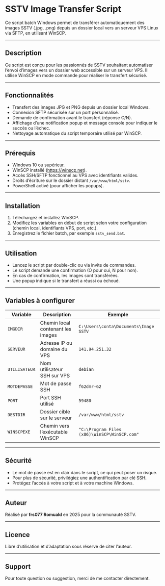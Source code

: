 # SSTV Image Transfer Script

Ce script batch Windows permet de transférer automatiquement des images SSTV (.jpg, .png) depuis un dossier local vers un serveur VPS Linux via SFTP, en utilisant WinSCP.

---

## Description

Ce script est conçu pour les passionnés de SSTV souhaitant automatiser l’envoi d’images vers un dossier web accessible sur un serveur VPS. Il utilise WinSCP en mode commande pour réaliser le transfert sécurisé.

---

## Fonctionnalités

- Transfert des images JPG et PNG depuis un dossier local Windows.
- Connexion SFTP sécurisée sur un port personnalisé.
- Demande de confirmation avant le transfert (réponse O/N).
- Affichage d’une notification popup et message console pour indiquer le succès ou l’échec.
- Nettoyage automatique du script temporaire utilisé par WinSCP.

---

## Prérequis

- Windows 10 ou supérieur.
- WinSCP installé (https://winscp.net).
- Accès SSH/SFTP fonctionnel au VPS avec identifiants valides.
- Droits d’écriture sur le dossier distant `/var/www/html/sstv`.
- PowerShell activé (pour afficher les popups).

---

## Installation

1. Téléchargez et installez WinSCP.
2. Modifiez les variables en début de script selon votre configuration (chemin local, identifiants VPS, port, etc.).
3. Enregistrez le fichier batch, par exemple `sstv_send.bat`.

---

## Utilisation

- Lancez le script par double-clic ou via invite de commandes.
- Le script demande une confirmation (O pour oui, N pour non).
- En cas de confirmation, les images sont transférées.
- Une popup indique si le transfert a réussi ou échoué.

---

## Variables à configurer

| Variable   | Description                          | Exemple                           |
|------------|------------------------------------|---------------------------------|
| `IMGDIR`   | Chemin local contenant les images  | `C:\Users\conta\Documents\Image SSTV` |
| `SERVEUR`  | Adresse IP ou domaine du VPS        | `141.94.251.32`                 |
| `UTILISATEUR` | Nom utilisateur SSH sur VPS      | `debian`                       |
| `MOTDEPASSE` | Mot de passe SSH                  | `f62dmr-62`                    |
| `PORT`     | Port SSH utilisé                   | `59480`                        |
| `DESTDIR`  | Dossier cible sur le serveur       | `/var/www/html/sstv`            |
| `WINSCPEXE` | Chemin vers l’exécutable WinSCP   | `"C:\Program Files (x86)\WinSCP\WinSCP.com"` |

---

## Sécurité

- Le mot de passe est en clair dans le script, ce qui peut poser un risque.
- Pour plus de sécurité, privilégiez une authentification par clé SSH.
- Protégez l’accès à votre script et à votre machine Windows.

---

## Auteur

Réalisé par **frs077 Romuald** en 2025 pour la communauté SSTV.

---

## Licence

Libre d’utilisation et d’adaptation sous réserve de citer l’auteur.

---

## Support

Pour toute question ou suggestion, merci de me contacter directement.


